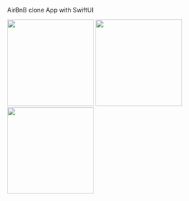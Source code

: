 AirBnB clone App with SwiftUI

<img src="https://github.com/dearestpankaj/AirBnBClone/assets/987922/1c3237d8-cae0-4052-a573-3263b7e8f5df" width="200">
<img src="https://github.com/dearestpankaj/AirBnBClone/assets/987922/083f314d-029b-4ba0-a10f-a64ef3028dab" width="200">
<img src="https://github.com/dearestpankaj/AirBnBClone/assets/987922/c4680622-8a13-43fe-90df-dc455af46862" width="200">


